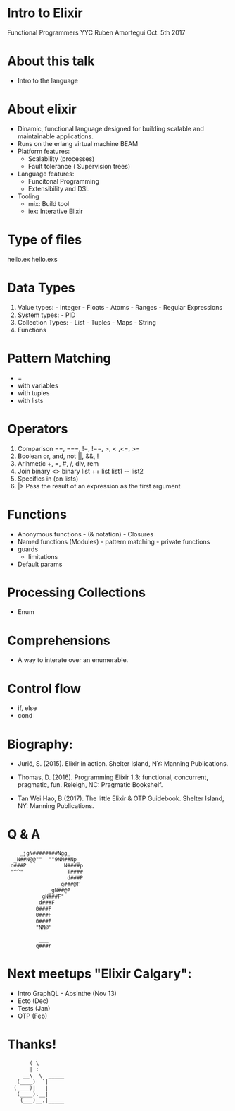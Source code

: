 # Intro to Elixir



   Functional Programmers YYC
         Ruben Amortegui
          Oct. 5th 2017




# About this talk

  - Intro to the language

# About elixir

  - Dinamic, functional language
    designed for building scalable 
    and maintainable applications.
  - Runs on the erlang virtual machine BEAM
  - Platform features:
    - Scalability (processes)
    - Fault tolerance ( Supervision trees)
  - Language features:
    - Funcitonal Programming
    - Extensibility and DSL
  - Tooling
    - mix: Build tool
    - iex: Interative Elixir

# Type of files

  hello.ex
  hello.exs

# Data Types

  1. Value types:
    - Integer
    - Floats
    - Atoms
    - Ranges
    - Regular Expressions
  2. System types:
    - PID
  3. Collection Types:
    - List
    - Tuples
    - Maps
    - String 
  4. Functions

# Pattern Matching

  - =
  - with variables
  - with tuples
  - with lists

# Operators

  1. Comparison
    ==, ===, !=, !==, >, < ,<=, >=
  2. Boolean
      or, and, not
      ||, &&, !
  3. Arihmetic
      +, =, #, /, div, rem
  4. Join
      binary <> binary
      list ++ list 
      list1 -- list2
  5. Specifics
      in (on lists)
  6.  |>
      Pass the result of an expression
      as the first argument

# Functions

  *  Anonymous functions
    - (& notation)
    - Closures
  *  Named functions (Modules)
    - pattern matching
    - private functions
  * guards
    - limitations
  * Default params


# Processing Collections

  - Enum

# Comprehensions

  - A way to interate over an enumerable.

# Control flow

  - if, else
  - cond


# Biography:

  - Jurić, S. (2015). Elixir in action. Shelter Island, NY: Manning Publications.

  - Thomas, D. (2016). Programming Elixir 1.3: functional, concurrent, pragmatic, fun. Releigh, NC: Pragmatic Bookshelf.

  - Tan Wei Hao, B.(2017). The little Elixir & OTP Guidebook. Shelter Island, NY: Manning Publications.


# Q & A

        _jgN########Ngg_
      _N##N@@""  ""9NN##Np_
     d###P            N####p
     "^^"              T####
                       d###P
                    _g###@F
                 _gN##@P
               gN###F"
              d###F
             0###F
             0###F
             0###F
             "NN@'

              ___
             q###r

# Next meetups "Elixir Calgary":
  - Intro GraphQL - Absinthe (Nov 13)
  - Ecto (Dec)
  - Tests (Jan)
  - OTP (Feb)
  
# Thanks!

           ( \
           | :
         __\  \  _____
       (____)  `|
      (____)|   |
       (____).__|
        (___)__.|_____

